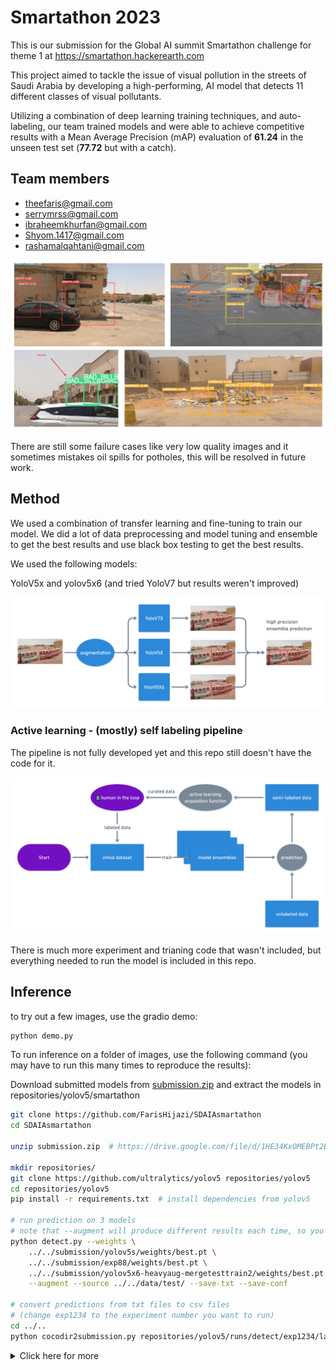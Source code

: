 # Smartathon 2023

This is our submission for the Global AI summit Smartathon challenge for theme 1 at https://smartathon.hackerearth.com

This project aimed to tackle the issue of visual pollution in the streets of Saudi Arabia by developing a high-performing, AI model that detects 11 different classes of visual pollutants.

Utilizing a combination of deep learning training techniques, and auto-labeling, our team trained models and were able to achieve competitive results with a Mean Average Precision (mAP) evaluation of **61.24** in the unseen test set (**77.72** but with a catch).

## Team members

- theefaris@gmail.com
- serrymrss@gmail.com
- ibraheemkhurfan@gmail.com
- Shyom.1417@gmail.com
- rashamalqahtani@gmail.com

![image](./assets/examples_grid.png)

There are still some failure cases like very low quality images and it sometimes mistakes oil spills for potholes, this will be resolved in future work.

## Method

We used a combination of transfer learning and fine-tuning to train our model.
We did a lot of data preprocessing and model tuning and ensemble to get the best results and use black box testing to get the best results.

We used the following models:

YoloV5x and yolov5x6 (and tried YoloV7 but results weren't improved)

![image](./assets/getting%20good%20results.png)

### Active learning - (mostly) self labeling pipeline

The pipeline is not fully developed yet and this repo still doesn't have the code for it.

![image](./assets/process.png)

There is much more experiment and trianing code that wasn't included, but everything needed to run the model is included in this repo.

## Inference

to try out a few images, use the gradio demo:

```sh
python demo.py
```

To run inference on a folder of images, use the following command (you may have to run this many times to reproduce the results):

Download submitted models from [submission.zip](https://drive.google.com/file/d/1HE34KxOMEBPt2EcMiQIo6Ywv_7YGuHNv/view?usp=share_link) and extract the models in repositories/yolov5/smartathon

```sh
git clone https://github.com/FarisHijazi/SDAIAsmartathon
cd SDAIAsmartathon

unzip submission.zip  # https://drive.google.com/file/d/1HE34KxOMEBPt2EcMiQIo6Ywv_7YGuHNv/view?usp=share_link

mkdir repositories/
git clone https://github.com/ultralytics/yolov5 repositories/yolov5
cd repositories/yolov5
pip install -r requirements.txt  # install dependencies from yolov5

# run prediction on 3 models
# note that --augment will produce different results each time, so you may have to run this many times to reproduce the results
python detect.py --weights \
    ../../submission/yolov5s/weights/best.pt \
    ../../submission/exp88/weights/best.pt \
    ../../submission/yolov5x6-heavyaug-mergetesttrain2/weights/best.pt \
    --augment --source ../../data/test/ --save-txt --save-conf

# convert predictions from txt files to csv files
# (change exp1234 to the experiment number you want to run)
cd ../..
python cocodir2submission.py repositories/yolov5/runs/detect/exp1234/labels/ --conf_thresh .42
```

<details>
<summary>Click here for more</summary>

## setup minio for DVC

```sh
docker run --name Minio -e MINIO_ROOT_USER=admin -e MINIO_ROOT_PASSWORD=supersecret -p 9000:9000 -p 9001:9001 -v /d/data/minio:/data -d quay.io/minio/minio:latest server /data --console-address ":9001"
```

## Repos

- https://github.com/sekilab/RoadDamageDetector
- https://colab.research.google.com/drive/1X9A8odmK4k6l26NDviiT6dd6TgR-piOa

## class distribution of submissions

| all this class | class name | score |
| --- | --- | --- |
| 0 | GRAFFITI | 6.86638 |
| 1 | FADED_SIGNAGE | 0.95170 |
| 2 | POTHOLES | 10.68917 |
| 3 | GARBAGE | 36.69862 |
| 4 | CONSTRUCTION_ROAD | 9.37099 |
| 5 | BROKEN_SIGNAGE | 0.48359 |
| 6 | BAD_STREETLIGHT | 0.03187 |
| 7 | BAD_BILLBOARD | 10.49133 |
| 8 | SAND_ON_ROAD | 4.95140 |
| 9 | CLUTTER_SIDEWALK | 10.45390 |
| 10 | UNKEPT_FACADE | 0.66649 |

summation: 91.65544000000001

</details>
